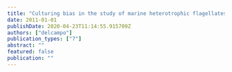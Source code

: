 ```yaml
---
title: "Culturing bias in the study of marine heterotrophic flagellates diversity"
date: 2011-01-01
publishDate: 2020-04-23T11:14:55.915709Z
authors: ["delcampo"]
publication_types: ["7"]
abstract: ""
featured: false
publication: ""
---
```

